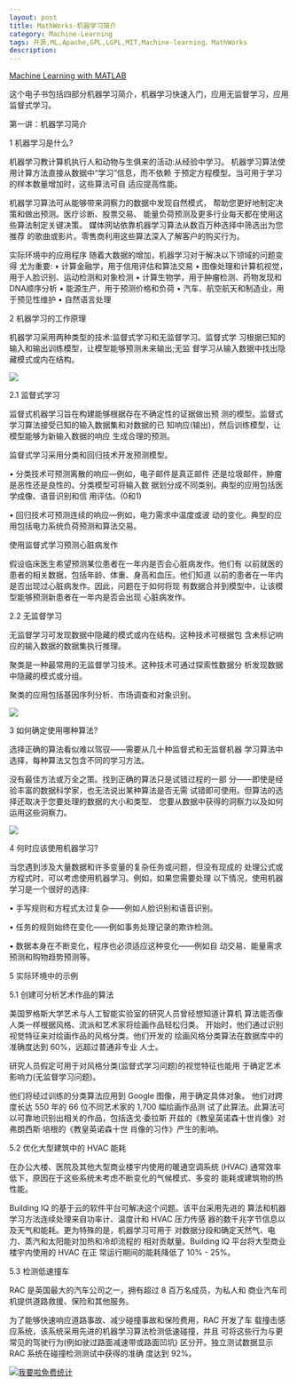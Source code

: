 ```yaml
---
layout: post
title: MathWorks-机器学习简介
category: Machine-Learning
tags: 开源,ML,Apache,GPL,LGPL,MIT,Machine-learning，MathWorks
description: 
---
```


[Machine Learning with MATLAB](https://cn.mathworks.com/campaigns/products/offer/machine-learning-with-matlab.html?s_tid=hp_offer_ml_ebok)

这个电子书包括四部分机器学习简介，机器学习快速入门，应用无监督学习，应用监督式学习。

第一讲：机器学习简介

1 机器学习是什么?

机器学习教计算机执行人和动物与生俱来的活动:从经验中学习。
机器学习算法使用计算方法直接从数据中“学习”信息，而不依赖
于预定方程模型。当可用于学习的样本数量增加时，这些算法可自
适应提高性能。

机器学习算法可从能够带来洞察力的数据中发现自然模式， 帮助您更好地制定决策和做出预测。医疗诊断、股票交易、 能量负荷预测及更多行业每天都在使用这些算法制定关键决策。 媒体网站依靠机器学习算法从数百万种选择中筛选出为您推荐 的歌曲或影片。零售商利用这些算法深入了解客户的购买行为。

实际环境中的应用程序
随着大数据的增加，机器学习对于解决以下领域的问题变得 尤为重要:
• 计算金融学，用于信用评估和算法交易
• 图像处理和计算机视觉，用于人脸识别、运动检测和对象检测 • 计算生物学，用于肿瘤检测、药物发现和DNA顺序分析
• 能源生产，用于预测价格和负荷
• 汽车、航空航天和制造业，用于预见性维护
• 自然语言处理

2 机器学习的工作原理

机器学习采用两种类型的技术:监督式学习和无监督学习。监督式学 习根据已知的输入和输出训练模型，让模型能够预测未来输出;无监 督学习从输入数据中找出隐藏模式或内在结构。

![](http://oolkmbv7h.bkt.clouddn.com/mathworks001.png)

2.1 监督式学习

监督式机器学习旨在构建能够根据存在不确定性的证据做出预 测的模型。监督式学习算法接受已知的输入数据集和对数据的已 知响应(输出)，然后训练模型，让模型能够为新输入数据的响应 生成合理的预测。

监督式学习采用分类和回归技术开发预测模型。

• 分类技术可预测离散的响应—例如，电子邮件是真正邮件 还是垃圾邮件，肿瘤是恶性还是良性的。分类模型可将输入数 据划分成不同类别。典型的应用包括医学成像、语音识别和信 用评估。(0和1)

• 回归技术可预测连续的响应—例如，电力需求中温度或波 动的变化。典型的应用包括电力系统负荷预测和算法交易。

使用监督式学习预测心脏病发作

假设临床医生希望预测某位患者在一年内是否会心脏病发作。他们有 以前就医的患者的相关数据，包括年龄、体重、身高和血压。他们知道 以前的患者在一年内是否出现过心脏病发作。因此，问题在于如何将现 有数据合并到模型中，让该模型能够预测新患者在一年内是否会出现 心脏病发作。

2.2 无监督学习

无监督学习可发现数据中隐藏的模式或内在结构。这种技术可根据包 含未标记响应的输入数据的数据集执行推理。

聚类是一种最常用的无监督学习技术。这种技术可通过探索性数据分 析发现数据中隐藏的模式或分组。

聚类的应用包括基因序列分析、市场调查和对象识别。

![](http://oolkmbv7h.bkt.clouddn.com/mathworks002.png)

3 如何确定使用哪种算法?

选择正确的算法看似难以驾驭——需要从几十种监督式和无监督机器 学习算法中选择，每种算法又包含不同的学习方法。

没有最佳方法或万全之策。找到正确的算法只是试错过程的一部 分——即使是经验丰富的数据科学家，也无法说出某种算法是否无需 试错即可使用。但算法的选择还取决于您要处理的数据的大小和类型、 您要从数据中获得的洞察力以及如何运用这些洞察力。

![](http://oolkmbv7h.bkt.clouddn.com/mathworks003.png)

4 何时应该使用机器学习?

当您遇到涉及大量数据和许多变量的复杂任务或问题，但没有现成的 处理公式或方程式时，可以考虑使用机器学习。例如，如果您需要处理 以下情况，使用机器学习是一个很好的选择:

• 手写规则和方程式太过复杂——例如人脸识别和语音识别。

• 任务的规则始终在变化——例如事务处理记录的欺诈检测。

• 数据本身在不断变化，程序也必须适应这种变化——例如自 动交易、能量需求预测和购物趋势预测等。

5 实际环境中的示例

5.1 创建可分析艺术作品的算法

美国罗格斯大学艺术与人工智能实验室的研究人员曾经想知道计算机 算法能否像人类一样根据风格、流派和艺术家将绘画作品轻松归类。 开始时，他们通过识别视觉特征来对绘画作品的风格分类。他们开发的 绘画风格分类算法在数据库中的准确度达到 60%，远超过普通非专业 人士。

研究人员假定可用于对风格分类(监督式学习问题)的视觉特征也能用 于确定艺术影响力(无监督学习问题)。

他们将经过训练的分类算法应用到 Google 图像，用于确定具体对象。 他们对跨度长达 550 年的 66 位不同艺术家的 1,700 幅绘画作品测 试了此算法。此算法可以可靠地识别出相关的作品，包括迭戈·委拉斯 开兹的《教皇英诺森十世肖像》对弗朗西斯·培根的《教皇英诺森十世 肖像的习作》产生的影响。

5.2 优化大型建筑中的 HVAC 能耗

在办公大楼、医院及其他大型商业楼宇内使用的暖通空调系统 (HVAC) 通常效率低下，原因在于这些系统未考虑不断变化的气候模式、多变的 能耗或建筑物的热性能。

Building IQ 的基于云的软件平台可解决这个问题。该平台采用先进的 算法和机器学习方法连续处理来自功率计、温度计和 HVAC 压力传感 器的数千兆字节信息以及天气和能耗。更为特殊的是，机器学习可用于 对数据分段和确定天然气、电力、蒸汽和太阳能对加热和冷却流程的 相对贡献量。Building IQ 平台将大型商业楼宇内使用的 HVAC 在正 常运行期间的能耗降低了 10% - 25%。

5.3 检测低速撞车

RAC 是英国最大的汽车公司之一，拥有超过 8 百万名成员，为私人和 商业汽车司机提供道路救援、保险和其他服务。

为了能够快速响应道路事故、减少碰撞事故和保险费用，RAC 开发了车 载撞击感应系统，该系统采用先进的机器学习算法检测低速碰撞，并且 可将这些行为与更常见的驾驶行为(例如驶过路面减速带或路面凹坑) 区分开。独立测试数据显示 RAC 系统在碰撞检测测试中获得的准确 度达到 92%。


<script language="javascript" type="text/javascript" src="//js.users.51.la/19176892.js"></script>
<noscript><a href="//www.51.la/?19176892" target="_blank"><img alt="&#x6211;&#x8981;&#x5566;&#x514D;&#x8D39;&#x7EDF;&#x8BA1;" src="//img.users.51.la/19176892.asp" style="border:none" /></a></noscript>


